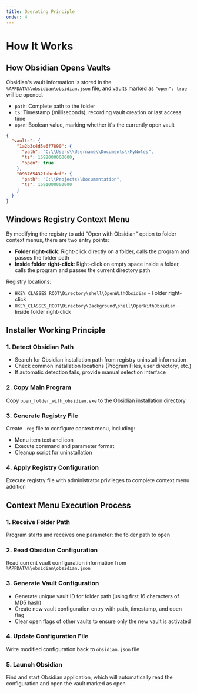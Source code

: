 ```yaml
---
title: Operating Principle
order: 4
---
```


# How It Works

## How Obsidian Opens Vaults

Obsidian's vault information is stored in the `%APPDATA%\obsidian\obsidian.json` file, and vaults marked as `"open": true` will be opened.

- `path`: Complete path to the folder
- `ts`: Timestamp (milliseconds), recording vault creation or last access time
- `open`: Boolean value, marking whether it's the currently open vault

```json
{
  "vaults": {
    "1a2b3c4d5e6f7890": {
      "path": "C:\\Users\\Username\\Documents\\MyNotes",
      "ts": 1692000000000,
      "open": true
    },
    "0987654321abcdef": {
      "path": "C:\\Projects\\Documentation",
      "ts": 1691000000000
    }
  }
}
```

## Windows Registry Context Menu

By modifying the registry to add "Open with Obsidian" option to folder context menus, there are two entry points:
- **Folder right-click**: Right-click directly on a folder, calls the program and passes the folder path
- **Inside folder right-click**: Right-click on empty space inside a folder, calls the program and passes the current directory path

Registry locations:
- `HKEY_CLASSES_ROOT\Directory\shell\OpenWithObsidian` - Folder right-click
- `HKEY_CLASSES_ROOT\Directory\Background\shell\OpenWithObsidian` - Inside folder right-click

## Installer Working Principle

### 1. Detect Obsidian Path
- Search for Obsidian installation path from registry uninstall information
- Check common installation locations (Program Files, user directory, etc.)
- If automatic detection fails, provide manual selection interface

### 2. Copy Main Program
Copy `open_folder_with_obsidian.exe` to the Obsidian installation directory

### 3. Generate Registry File
Create `.reg` file to configure context menu, including:
- Menu item text and icon
- Execute command and parameter format
- Cleanup script for uninstallation

### 4. Apply Registry Configuration
Execute registry file with administrator privileges to complete context menu addition

## Context Menu Execution Process

### 1. Receive Folder Path

Program starts and receives one parameter: the folder path to open

### 2. Read Obsidian Configuration
Read current vault configuration information from `%APPDATA%\obsidian\obsidian.json`

### 3. Generate Vault Configuration
- Generate unique vault ID for folder path (using first 16 characters of MD5 hash)
- Create new vault configuration entry with path, timestamp, and open flag
- Clear open flags of other vaults to ensure only the new vault is activated

### 4. Update Configuration File
Write modified configuration back to `obsidian.json` file

### 5. Launch Obsidian
Find and start Obsidian application, which will automatically read the configuration and open the vault marked as open